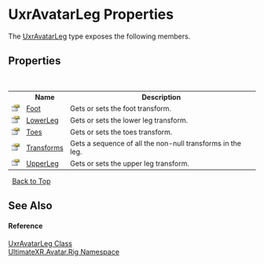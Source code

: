 # UxrAvatarLeg Properties
 

The <a href="T_UltimateXR_Avatar_Rig_UxrAvatarLeg">UxrAvatarLeg</a> type exposes the following members.


## Properties
&nbsp;<table><tr><th></th><th>Name</th><th>Description</th></tr><tr><td>![Public property](media/pubproperty.gif "Public property")</td><td><a href="P_UltimateXR_Avatar_Rig_UxrAvatarLeg_Foot">Foot</a></td><td>
Gets or sets the foot transform.</td></tr><tr><td>![Public property](media/pubproperty.gif "Public property")</td><td><a href="P_UltimateXR_Avatar_Rig_UxrAvatarLeg_LowerLeg">LowerLeg</a></td><td>
Gets or sets the lower leg transform.</td></tr><tr><td>![Public property](media/pubproperty.gif "Public property")</td><td><a href="P_UltimateXR_Avatar_Rig_UxrAvatarLeg_Toes">Toes</a></td><td>
Gets or sets the toes transform.</td></tr><tr><td>![Public property](media/pubproperty.gif "Public property")</td><td><a href="P_UltimateXR_Avatar_Rig_UxrAvatarLeg_Transforms">Transforms</a></td><td>
Gets a sequence of all the non-null transforms in the leg.</td></tr><tr><td>![Public property](media/pubproperty.gif "Public property")</td><td><a href="P_UltimateXR_Avatar_Rig_UxrAvatarLeg_UpperLeg">UpperLeg</a></td><td>
Gets or sets the upper leg transform.</td></tr></table>&nbsp;
<a href="#uxravatarleg-properties">Back to Top</a>

## See Also


#### Reference
<a href="T_UltimateXR_Avatar_Rig_UxrAvatarLeg">UxrAvatarLeg Class</a><br /><a href="N_UltimateXR_Avatar_Rig">UltimateXR.Avatar.Rig Namespace</a><br />